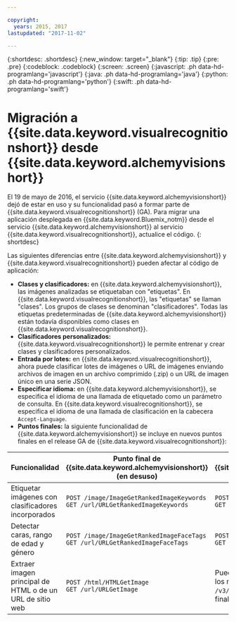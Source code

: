 ```yaml
---

copyright:
  years: 2015, 2017
lastupdated: "2017-11-02"

---
```


{:shortdesc: .shortdesc}
{:new_window: target="_blank"}
{:tip: .tip}
{:pre: .pre}
{:codeblock: .codeblock}
{:screen: .screen}
{:javascript: .ph data-hd-programlang='javascript'}
{:java: .ph data-hd-programlang='java'}
{:python: .ph data-hd-programlang='python'}
{:swift: .ph data-hd-programlang='swift'}

# Migración a {{site.data.keyword.visualrecognitionshort}} desde {{site.data.keyword.alchemyvisionshort}}

El 19 de mayo de 2016, el servicio {{site.data.keyword.alchemyvisionshort}} dejó de estar en uso y su funcionalidad pasó a formar parte de {{site.data.keyword.visualrecognitionshort}} (GA). Para migrar una aplicación desplegada en {{site.data.keyword.Bluemix_notm}} desde el servicio {{site.data.keyword.alchemyvisionshort}} al servicio {{site.data.keyword.visualrecognitionshort}}, actualice el código.
{: shortdesc}

Las siguientes diferencias entre {{site.data.keyword.alchemyvisionshort}} y {{site.data.keyword.visualrecognitionshort}} pueden afectar al código de aplicación:

- **Clases y clasificadores:** en {{site.data.keyword.alchemyvisionshort}}, las imágenes analizadas se etiquetaban con "etiquetas". En {{site.data.keyword.visualrecognitionshort}}, las "etiquetas" se llaman "clases". Los grupos de clases se denominan "clasificadores". Todas las etiquetas predeterminadas de {{site.data.keyword.alchemyvisionshort}} están todavía disponibles como clases en {{site.data.keyword.visualrecognitionshort}}.
- **Clasificadores personalizados:** {{site.data.keyword.visualrecognitionshort}} le permite entrenar y crear clases y clasificadores personalizados.
- **Entrada por lotes:** en {{site.data.keyword.visualrecognitionshort}}, ahora puede clasificar lotes de imágenes o URL de imágenes enviando archivos de imagen en un archivo comprimido (.zip) o un URL de imagen único en una serie JSON.
- **Especificar idioma:** en {{site.data.keyword.alchemyvisionshort}}, se especifica el idioma de una llamada de etiquetado como un parámetro de consulta. En {{site.data.keyword.visualrecognitionshort}}, se especifica el idioma de una llamada de clasificación en la cabecera `Accept-Language`.
- **Puntos finales:** la siguiente funcionalidad de {{site.data.keyword.alchemyvisionshort}} se incluye en nuevos puntos finales en el release GA de {{site.data.keyword.visualrecognitionshort}}:

| Funcionalidad | Punto final de {{site.data.keyword.alchemyvisionshort}} (en desuso) | Punto final de {{site.data.keyword.visualrecognitionshort}} (GA) |
|---------------|--------------------|----------------|
| Etiquetar imágenes con clasificadores incorporados | `POST /image/ImageGetRankedImageKeywords`<br/>`GET /url/URLGetRankedImageKeywords` | `POST /v3/classify`<br/>`GET /v3/classify` |
| Detectar caras, rango de edad y género | `POST /image/ImageGetRankedImageFaceTags`<br/>`GET /url/URLGetRankedImageFaceTags` | `POST /v3/detect_faces`<br/>`GET /v3/detect_faces` |
| Extraer imagen principal de HTML o de un URL de sitio web | `POST /html/HTMLGetImage`<br/>`GET /url/URLGetImage` | Puede proporcionar una imagen por URL a los métodos `/v3/classify` y `/v3/detect_faces`, no a través de un punto final autónomo. |
